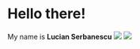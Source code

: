 # Hello there! 

My name is **Lucian Serbanescu** <img src= "http://emojis.slackmojis.com/emojis/images/1450319458/137/yoda.png" >
<img src=  "http://i.imgur.com/L6deEh0.gif" >

